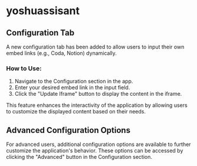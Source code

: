 # yoshuassisant
## Configuration Tab

A new configuration tab has been added to allow users to input their own embed links (e.g., Coda, Notion) dynamically.

### How to Use:
1. Navigate to the Configuration section in the app.
2. Enter your desired embed link in the input field.
3. Click the "Update Iframe" button to display the content in the iframe.

This feature enhances the interactivity of the application by allowing users to customize the displayed content based on their needs.

## Advanced Configuration Options

For advanced users, additional configuration options are available to further customize the application's behavior. These options can be accessed by clicking the "Advanced" button in the Configuration section.
